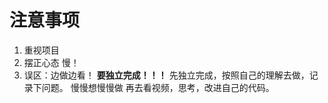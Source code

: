 # 注意事项
1. 重视项目
2. 摆正心态
   慢！
3. 误区：边做边看！ 
   **要独立完成！！！**
   先独立完成，按照自己的理解去做，记录下问题。
   慢慢想慢慢做
   再去看视频，思考，改进自己的代码。